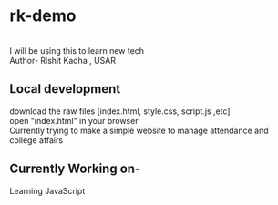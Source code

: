# rk-demo
<br>
I will be using this to learn new tech 
<br>
Author- Rishit Kadha , USAR

## Local development
download the raw files [index.html, style.css, script.js ,etc]
<br>
open "index.html" in your browser
<br>
Currently trying to make a simple website to manage attendance and college affairs

## Currently Working on-
Learning JavaScript

